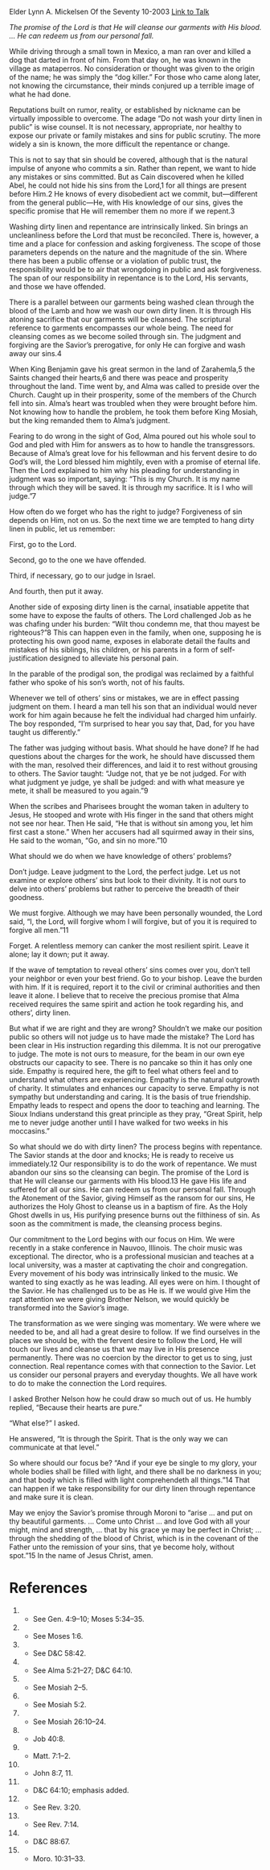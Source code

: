 Elder Lynn A. Mickelsen
Of the Seventy
10-2003
[Link to Talk](https://www.churchofjesuschrist.org/study/general-conference/2003/10/the-atonement-repentance-and-dirty-linen?lang=eng)

_The promise of the Lord is that He will cleanse our garments with His blood. … He can redeem us from our personal fall._

While driving through a small town in Mexico, a man ran over and killed a dog that darted in front of him. From that day on, he was known in the village as mataperros. No consideration or thought was given to the origin of the name; he was simply the “dog killer.” For those who came along later, not knowing the circumstance, their minds conjured up a terrible image of what he had done.

Reputations built on rumor, reality, or established by nickname can be virtually impossible to overcome. The adage “Do not wash your dirty linen in public” is wise counsel. It is not necessary, appropriate, nor healthy to expose our private or family mistakes and sins for public scrutiny. The more widely a sin is known, the more difficult the repentance or change.

This is not to say that sin should be covered, although that is the natural impulse of anyone who commits a sin. Rather than repent, we want to hide any mistakes or sins committed. But as Cain discovered when he killed Abel, he could not hide his sins from the Lord,1 for all things are present before Him.2 He knows of every disobedient act we commit, but—different from the general public—He, with His knowledge of our sins, gives the specific promise that He will remember them no more if we repent.3

Washing dirty linen and repentance are intrinsically linked. Sin brings an uncleanliness before the Lord that must be reconciled. There is, however, a time and a place for confession and asking forgiveness. The scope of those parameters depends on the nature and the magnitude of the sin. Where there has been a public offense or a violation of public trust, the responsibility would be to air that wrongdoing in public and ask forgiveness. The span of our responsibility in repentance is to the Lord, His servants, and those we have offended.

There is a parallel between our garments being washed clean through the blood of the Lamb and how we wash our own dirty linen. It is through His atoning sacrifice that our garments will be cleansed. The scriptural reference to garments encompasses our whole being. The need for cleansing comes as we become soiled through sin. The judgment and forgiving are the Savior’s prerogative, for only He can forgive and wash away our sins.4

When King Benjamin gave his great sermon in the land of Zarahemla,5 the Saints changed their hearts,6 and there was peace and prosperity throughout the land. Time went by, and Alma was called to preside over the Church. Caught up in their prosperity, some of the members of the Church fell into sin. Alma’s heart was troubled when they were brought before him. Not knowing how to handle the problem, he took them before King Mosiah, but the king remanded them to Alma’s judgment.

Fearing to do wrong in the sight of God, Alma poured out his whole soul to God and pled with Him for answers as to how to handle the transgressors. Because of Alma’s great love for his fellowman and his fervent desire to do God’s will, the Lord blessed him mightily, even with a promise of eternal life. Then the Lord explained to him why his pleading for understanding in judgment was so important, saying: “This is my Church. It is my name through which they will be saved. It is through my sacrifice. It is I who will judge.”7

How often do we forget who has the right to judge? Forgiveness of sin depends on Him, not on us. So the next time we are tempted to hang dirty linen in public, let us remember:

First, go to the Lord.

Second, go to the one we have offended.

Third, if necessary, go to our judge in Israel.

And fourth, then put it away.

Another side of exposing dirty linen is the carnal, insatiable appetite that some have to expose the faults of others. The Lord challenged Job as he was chafing under his burden: “Wilt thou condemn me, that thou mayest be righteous?”8 This can happen even in the family, when one, supposing he is protecting his own good name, exposes in elaborate detail the faults and mistakes of his siblings, his children, or his parents in a form of self-justification designed to alleviate his personal pain.

In the parable of the prodigal son, the prodigal was reclaimed by a faithful father who spoke of his son’s worth, not of his faults.

Whenever we tell of others’ sins or mistakes, we are in effect passing judgment on them. I heard a man tell his son that an individual would never work for him again because he felt the individual had charged him unfairly. The boy responded, “I’m surprised to hear you say that, Dad, for you have taught us differently.”

The father was judging without basis. What should he have done? If he had questions about the charges for the work, he should have discussed them with the man, resolved their differences, and laid it to rest without grousing to others. The Savior taught: “Judge not, that ye be not judged. For with what judgment ye judge, ye shall be judged: and with what measure ye mete, it shall be measured to you again.”9

When the scribes and Pharisees brought the woman taken in adultery to Jesus, He stooped and wrote with His finger in the sand that others might not see nor hear. Then He said, “He that is without sin among you, let him first cast a stone.” When her accusers had all squirmed away in their sins, He said to the woman, “Go, and sin no more.”10

What should we do when we have knowledge of others’ problems?





Don’t judge. Leave judgment to the Lord, the perfect judge. Let us not examine or explore others’ sins but look to their divinity. It is not ours to delve into others’ problems but rather to perceive the breadth of their goodness.





We must forgive. Although we may have been personally wounded, the Lord said, “I, the Lord, will forgive whom I will forgive, but of you it is required to forgive all men.”11





Forget. A relentless memory can canker the most resilient spirit. Leave it alone; lay it down; put it away.





If the wave of temptation to reveal others’ sins comes over you, don’t tell your neighbor or even your best friend. Go to your bishop. Leave the burden with him. If it is required, report it to the civil or criminal authorities and then leave it alone. I believe that to receive the precious promise that Alma received requires the same spirit and action he took regarding his, and others’, dirty linen.

But what if we are right and they are wrong? Shouldn’t we make our position public so others will not judge us to have made the mistake? The Lord has been clear in His instruction regarding this dilemma. It is not our prerogative to judge. The mote is not ours to measure, for the beam in our own eye obstructs our capacity to see. There is no pancake so thin it has only one side. Empathy is required here, the gift to feel what others feel and to understand what others are experiencing. Empathy is the natural outgrowth of charity. It stimulates and enhances our capacity to serve. Empathy is not sympathy but understanding and caring. It is the basis of true friendship. Empathy leads to respect and opens the door to teaching and learning. The Sioux Indians understand this great principle as they pray, “Great Spirit, help me to never judge another until I have walked for two weeks in his moccasins.”

So what should we do with dirty linen? The process begins with repentance. The Savior stands at the door and knocks; He is ready to receive us immediately.12 Our responsibility is to do the work of repentance. We must abandon our sins so the cleansing can begin. The promise of the Lord is that He will cleanse our garments with His blood.13 He gave His life and suffered for all our sins. He can redeem us from our personal fall. Through the Atonement of the Savior, giving Himself as the ransom for our sins, He authorizes the Holy Ghost to cleanse us in a baptism of fire. As the Holy Ghost dwells in us, His purifying presence burns out the filthiness of sin. As soon as the commitment is made, the cleansing process begins.

Our commitment to the Lord begins with our focus on Him. We were recently in a stake conference in Nauvoo, Illinois. The choir music was exceptional. The director, who is a professional musician and teaches at a local university, was a master at captivating the choir and congregation. Every movement of his body was intrinsically linked to the music. We wanted to sing exactly as he was leading. All eyes were on him. I thought of the Savior. He has challenged us to be as He is. If we would give Him the rapt attention we were giving Brother Nelson, we would quickly be transformed into the Savior’s image.

The transformation as we were singing was momentary. We were where we needed to be, and all had a great desire to follow. If we find ourselves in the places we should be, with the fervent desire to follow the Lord, He will touch our lives and cleanse us that we may live in His presence permanently. There was no coercion by the director to get us to sing, just connection. Real repentance comes with that connection to the Savior. Let us consider our personal prayers and everyday thoughts. We all have work to do to make the connection the Lord requires.

I asked Brother Nelson how he could draw so much out of us. He humbly replied, “Because their hearts are pure.”

“What else?” I asked.

He answered, “It is through the Spirit. That is the only way we can communicate at that level.”

So where should our focus be? “And if your eye be single to my glory, your whole bodies shall be filled with light, and there shall be no darkness in you; and that body which is filled with light comprehendeth all things.”14 That can happen if we take responsibility for our dirty linen through repentance and make sure it is clean.

May we enjoy the Savior’s promise through Moroni to “arise … and put on thy beautiful garments. … Come unto Christ … and love God with all your might, mind and strength, … that by his grace ye may be perfect in Christ; … through the shedding of the blood of Christ, which is in the covenant of the Father unto the remission of your sins, that ye become holy, without spot.”15 In the name of Jesus Christ, amen.

# References
1. - See Gen. 4:9–10; Moses 5:34–35.
2. - See Moses 1:6.
3. - See D&C 58:42.
4. - See Alma 5:21–27; D&C 64:10.
5. - See Mosiah 2–5.
6. - See Mosiah 5:2.
7. - See Mosiah 26:10–24.
8. - Job 40:8.
9. - Matt. 7:1–2.
10. - John 8:7, 11.
11. - D&C 64:10; emphasis added.
12. - See Rev. 3:20.
13. - See Rev. 7:14.
14. - D&C 88:67.
15. - Moro. 10:31–33.